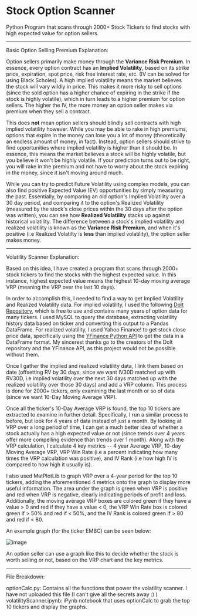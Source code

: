 # Stock Option Scanner

Python Program that scans through 2000+ Stock Tickers to find stocks with high expected value for option sellers.

---

Basic Option Selling Premium Explanation:

Option sellers primarily make money through the **Variance Risk Premium**. In essence, every option contract has an **Implied Volatility**, based on its strike price, expiration, spot price, risk free interest rate, etc. (IV can be solved for using Black Scholes). A high implied volatility means the market believes the stock will vary wildly in price. This makes it more risky to sell options (since the sold option has a higher chance of expiring in the strike if the stock is highly volatile), which in turn leads to a higher premium for option sellers. The higher the IV, the more money an option seller makes via premium when they sell a contract.

This does **not** mean option sellers should blindly sell contracts with high implied volatility however. While you may be able to rake in high premiums, options that expire in the money can lose you a lot of money (theoretically an endless amount of money, in fact). Instead, option sellers should strive to find opportunities where implied volatility is higher than it should be. In essence, this means the market believes a stock will be highly volatile, but you believe it won't be highly volatile. If your prediction turns out to be right, you will rake in the premium and not have to worry about the stock expiring in the money, since it isn't moving around much. 

While you can try to predict Future Volatility using complex models, you can also find positive Expected Value (EV) opportunities by simply measuring the past. Essentially, by comparing an old option's Implied Volatility over a 30 day period, and comparing it to the option's Realized Volatility (measured by the stock's close prices within the 30 days after the option was written), you can see how **Realized Volatility** stacks up against historical volatility. The difference between a stock's implied volatility and realized volatility is known as the **Variance Risk Premium**, and when it's positive (i.e Realized Volatilty is **less** than implied volatility), the option seller makes money.

---
Volatility Scanner Explanation:

Based on this idea, I have created a program that scans through 2000+ stock tickers to find the stocks with the highest expected value. In this instance, highest expected value means the highest 10-day moving average VRP (meaning the VRP over the last 10 days).

In order to accomplish this, I needed to find a way to get Implied Volatility and Realized Volatility data. For implied volatility, I used the following [Dolt Repository](https://www.dolthub.com/repositories/post-no-preference/options/data/master), which is free to use and contains many years of option data for many tickers. I used MySQL to query the database, extracting volatility history data based on ticker and converting this output to a Pandas DataFrame. For realized volatility, I used Yahoo Finance! to get stock close price data, specifically using the [YFinance Python API](https://pypi.org/project/yfinance/) to get the data in a DataFrame format. My sincerest thanks go to the creators of the Dolt repository and the YFinance API, as this project would not be possible without them.

Once I gather the implied and realized volatility data, I link them based on date (offsetting RV by 30 days, since we want IV30D matched up with RV30D, i.e implied volatility over the next 30 days matched up with the realized volatility over those 30 days) and add a VRP column. This process is done for 2000+ tickers, only examining the last month or so of data (since we want 10-Day Moving Average VRP).

Once all the ticker's 10-Day Average VRP is found, the top 10 tickers are extracted to examine in further detail. Specifically, I run a similar process to before, but look for 4 years of data instead of just a month. By looking at VRP over a long period of time, I can get a much better idea of whether a stock actually has a high expected value or not (since trends over 4 years offer more compelling evidence than trends over 1 month). Along with the VRP calculation, I calculate 4 key metrics -- 4 year Average VRP, 10-day Moving Average VRP, VRP Win Rate (i.e a percent indicating how many times the VRP calculation was positive), and IV Rank (i.e how high IV is compared to how high it usually is).

I also used MatPlotLib to graph VRP over a 4-year period for the top 10 tickers, adding the aforementioned 4 metrics onto the graph to display more useful information. The area under the graph is green when VRP is positive and red when VRP is negative, clearly indicating periods of profit and loss. Additionally, the moving average VRP boxes are colored green if they have a value > 0 and red if they have a value < 0, the VRP Win Rate box is colored green if > 50% and red if < 50%, and the IV Rank is colored green if > 80 and red if < 80.

An example graph (for the ticker EMBC) can be seen below:

![image](https://github.com/user-attachments/assets/ef6fa1d0-e781-4a54-a43f-fd9250ee5fc8)

An option seller can use a graph like this to decide whether the stock is worth selling or not, based on the VRP chart and the key metrics.

---
File Breakdown:

optionCalc.py: Contains all the functions that power the volatility scanner. I have not uploaded this file (I can't give all the secrets away :) )
volatilityScanner.ipynb: iPynb notebook that uses optionCalc to grab the top 10 tickers and display the graphs.
